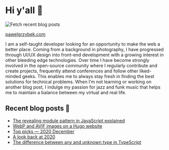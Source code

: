 # Hi y'all 👋

![Fetch recent blog posts](https://github.com/pawelgrzybek/pawelgrzybek/workflows/Fetch%20recent%20blog%20posts/badge.svg)

[pawelgrzybek.com](https://pawelgrzybek.com)

I am a self-taught developer looking for an opportunity to make the web a better place. Coming from a background in photography, I have progressed through UI/UX design into front-end development with a growing interest in other bleeding edge technologies. Over time I have become strongly involved in the open-source community where I regularly contribute and create projects, frequently attend conferences and follow other liked-minded geeks. This enables me to always stay fresh in finding the best solutions for technical problems. When I’m not learning or working on another blog post, I indulge my passion for jazz and funk music that helps me to maintain a balance between my virtual and real life.

## Recent blog posts 📝

<!-- FEED-START -->
- [The revealing module pattern in JavaScript explained](https://pawelgrzybek.com/the-revealing-module-pattern-in-javascript-explained/)
- [WebP and AVIF images on a Hugo website](https://pawelgrzybek.com/webp-and-avif-images-on-a-hugo-website/)
- [Top picks — 2020 December](https://pawelgrzybek.com/top-picks-2020-december/)
- [A look back at 2020](https://pawelgrzybek.com/a-look-back-at-2020/)
- [The difference between any and unknown type in TypeScript](https://pawelgrzybek.com/the-difference-between-any-and-unknown-type-in-typescript/)
<!-- FEED-END -->